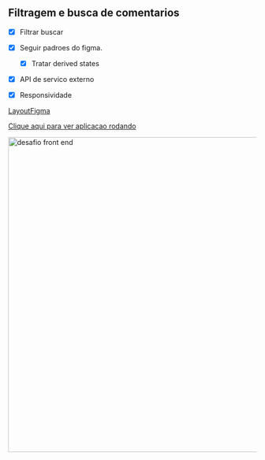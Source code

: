 ## Filtragem e busca de comentarios

* [x] Filtrar buscar
* [x] Seguir padroes do figma.
  * [x] Tratar derived states
* [x] API de servico externo
* [x] Responsividade


[LayoutFigma]("https://www.figma.com/file/ARzmzeDE30PSCF7EtJtp8V/code-demo?type=design&node-id=0-1&mode=design&t=LaL68POmHAEife0z-0")


<a href="https://desafio-front-end-mocha.vercel.app/">Clique aqui para ver aplicacao rodando</a>


<img width="640" alt="desafio front end" src="https://github.com/Guilhermefonseca2021/Ecoleta-web/assets/92196697/942c95ba-0da1-4094-88d2-4a909dc291de">





